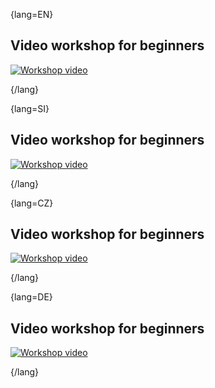 {lang=EN}
## Video workshop for beginners

[![Workshop video](http://img.youtube.com/vi/0wQPASnq86Y/0.jpg)](http://www.youtube.com/watch?v=0wQPASnq86Y "Workshop for beginners")

{/lang}

{lang=SI}
## Video workshop for beginners

[![Workshop video](http://img.youtube.com/vi/0wQPASnq86Y/0.jpg)](http://www.youtube.com/watch?v=0wQPASnq86Y "Workshop for beginners")

{/lang}

{lang=CZ}
## Video workshop for beginners

[![Workshop video](http://img.youtube.com/vi/0wQPASnq86Y/0.jpg)](http://www.youtube.com/watch?v=0wQPASnq86Y "Workshop for beginners")

{/lang}

{lang=DE}
## Video workshop for beginners

[![Workshop video](http://img.youtube.com/vi/0wQPASnq86Y/0.jpg)](http://www.youtube.com/watch?v=0wQPASnq86Y "Workshop for beginners")

{/lang}


